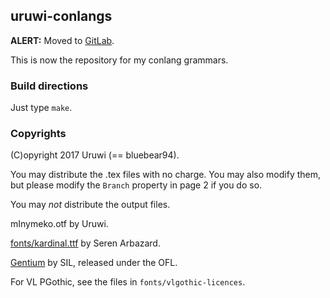## uruwi-conlangs

**ALERT:** Moved to [GitLab](https://gitlab.com/Kyarei/uruwi-clongos).

This is now the repository for my conlang grammars.

### Build directions

Just type `make`.

### Copyrights

(C)opyright 2017 Uruwi (== bluebear94).

You may distribute the .tex files with no charge. You may also modify them, but please modify the `Branch` property in page 2 if you do so.

You may *not* distribute the output files.

mInymeko.otf by Uruwi.

[fonts/kardinal.ttf](http://conlinguistics.org/arka/e_data_atom_1.html) by Seren Arbazard.

[Gentium](https://software.sil.org/gentium/) by SIL, released under the OFL.

For VL PGothic, see the files in `fonts/vlgothic-licences`.

